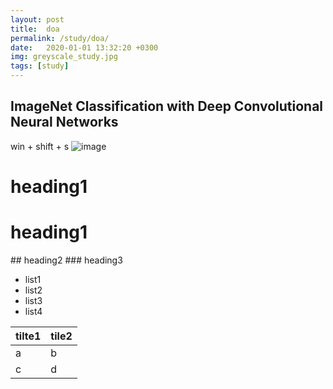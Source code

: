 ```yaml
---
layout: post
title:  doa
permalink: /study/doa/
date:   2020-01-01 13:32:20 +0300
img: greyscale_study.jpg
tags: [study]
---
```



## ImageNet Classification with Deep Convolutional Neural Networks

win + shift + s
![image](https://user-images.githubusercontent.com/54208024/76163197-7636bf00-6187-11ea-80f4-b95f6c159e9b.png)


# heading1
<h1>heading1</h1>
## heading2
### heading3


- list1
- list2
- list3
- list4


|tilte1|tile2|
|:---|:---|
|a|b|
|c|d|

